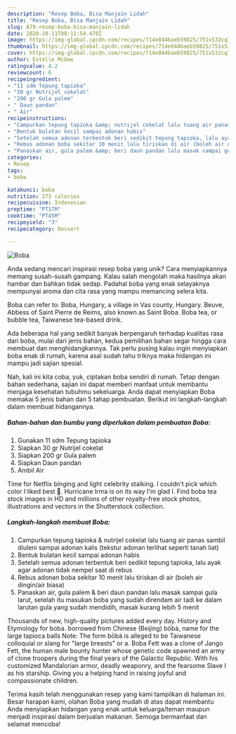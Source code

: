 ```yaml
---
description: "Resep Boba, Bisa Manjain Lidah"
title: "Resep Boba, Bisa Manjain Lidah"
slug: 879-resep-boba-bisa-manjain-lidah
date: 2020-10-11T00:11:54.478Z
image: https://img-global.cpcdn.com/recipes/714e044baeb59825/751x532cq70/boba-foto-resep-utama.jpg
thumbnail: https://img-global.cpcdn.com/recipes/714e044baeb59825/751x532cq70/boba-foto-resep-utama.jpg
cover: https://img-global.cpcdn.com/recipes/714e044baeb59825/751x532cq70/boba-foto-resep-utama.jpg
author: Estelle McGee
ratingvalue: 4.2
reviewcount: 6
recipeingredient:
- "11 sdm Tepung tapioka"
- "30 gr Nutrijel cokelat"
- "200 gr Gula palem"
- " Daun pandan"
- " Air"
recipeinstructions:
- "Campurkan tepung tapioka &amp; nutrijel cokelat lalu tuang air panas sambil diuleni sampai adonan kalis (tekstur adonan terlihat seperti tanah liat)"
- "Bentuk bulatan kecil sampai adonan habis"
- "Setelah semua adonan terbentuk beri sedikit tepung tapioka, lalu ayak agar adonan tidak nempel saat di rebus"
- "Rebus adonan boba sekitar 10 menit lalu tiriskan di air (boleh air dingin/air biasa)"
- "Panaskan air, gula palem &amp; beri daun pandan lalu masak sampai gula larut, setelah itu masukan boba yang sudah direndam air tadi ke dalam larutan gula yang sudah mendidih, masak kurang lebih 5 menit"
categories:
- Resep
tags:
- boba

katakunci: boba 
nutrition: 273 calories
recipecuisine: Indonesian
preptime: "PT17M"
cooktime: "PT45M"
recipeyield: "3"
recipecategory: Dessert

---
```



![Boba](https://img-global.cpcdn.com/recipes/714e044baeb59825/751x532cq70/boba-foto-resep-utama.jpg)

Anda sedang mencari inspirasi resep boba yang unik? Cara menyiapkannya memang susah-susah gampang. Kalau salah mengolah maka hasilnya akan hambar dan bahkan tidak sedap. Padahal boba yang enak selayaknya mempunyai aroma dan cita rasa yang mampu memancing selera kita.

Boba can refer to: Boba, Hungary, a village in Vas county, Hungary. Beuve, Abbess of Saint Pierre de Reims, also known as Saint Boba. Boba tea, or bubble tea, Taiwanese tea-based drink.

Ada beberapa hal yang sedikit banyak berpengaruh terhadap kualitas rasa dari boba, mulai dari jenis bahan, kedua pemilihan bahan segar hingga cara membuat dan menghidangkannya. Tak perlu pusing kalau ingin menyiapkan boba enak di rumah, karena asal sudah tahu triknya maka hidangan ini mampu jadi sajian spesial.


Nah, kali ini kita coba, yuk, ciptakan boba sendiri di rumah. Tetap dengan bahan sederhana, sajian ini dapat memberi manfaat untuk membantu menjaga kesehatan tubuhmu sekeluarga. Anda dapat menyiapkan Boba memakai 5 jenis bahan dan 5 tahap pembuatan. Berikut ini langkah-langkah dalam membuat hidangannya.

<!--inarticleads1-->

##### Bahan-bahan dan bumbu yang diperlukan dalam pembuatan Boba:

1. Gunakan 11 sdm Tepung tapioka
1. Siapkan 30 gr Nutrijel cokelat
1. Siapkan 200 gr Gula palem
1. Siapkan  Daun pandan
1. Ambil  Air


Time for Netflix binging and light celebrity stalking. I couldn&#39;t pick which color I liked best 🌝. Hurricane Irma is on its way I&#39;m glad I. Find boba tea stock images in HD and millions of other royalty-free stock photos, illustrations and vectors in the Shutterstock collection. 

<!--inarticleads2-->

##### Langkah-langkah membuat Boba:

1. Campurkan tepung tapioka &amp; nutrijel cokelat lalu tuang air panas sambil diuleni sampai adonan kalis (tekstur adonan terlihat seperti tanah liat)
1. Bentuk bulatan kecil sampai adonan habis
1. Setelah semua adonan terbentuk beri sedikit tepung tapioka, lalu ayak agar adonan tidak nempel saat di rebus
1. Rebus adonan boba sekitar 10 menit lalu tiriskan di air (boleh air dingin/air biasa)
1. Panaskan air, gula palem &amp; beri daun pandan lalu masak sampai gula larut, setelah itu masukan boba yang sudah direndam air tadi ke dalam larutan gula yang sudah mendidih, masak kurang lebih 5 menit


Thousands of new, high-quality pictures added every day. History and Etymology for boba. borrowed from Chinese (Beijing) bōbà, name for the large tapioca balls Note: The form bōbà is alleged to be Taiwanese colloquial or slang for &#34;large breasts&#34; or a. Boba Fett was a clone of Jango Fett, the human male bounty hunter whose genetic code spawned an army of clone troopers during the final years of the Galactic Republic. With his customized Mandalorian armor, deadly weaponry, and the fearsome Slave I as his starship. Giving you a helping hand in raising joyful and compassionate children. 

Terima kasih telah menggunakan resep yang kami tampilkan di halaman ini. Besar harapan kami, olahan Boba yang mudah di atas dapat membantu Anda menyiapkan hidangan yang enak untuk keluarga/teman maupun menjadi inspirasi dalam berjualan makanan. Semoga bermanfaat dan selamat mencoba!
